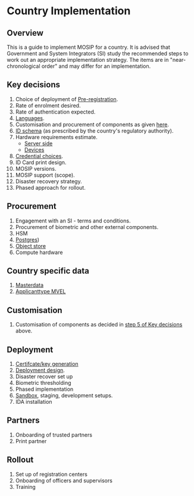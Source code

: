 # Country Implementation

## Overview

This is a guide to implement MOSIP for a country. It is advised that Government and System Integrators (SI) study the recommended steps to work out an appropriate implementation strategy. The items are in "near-chronological order" and may differ for an implementation.

## Key decisions

1. Choice of deployment of [Pre-registration](id-lifecycle-management.md#pre-registration).
2. Rate of enrolment desired.
3. Rate of authentication expected.
4. [Languages](module-configuration.md#languages).
5. Customisation and procurement of components as given [here](reference-implementations.md).
6. [ID schema](id-schema.md) (as prescribed by the country's regulatory authority).
7. Hardware requirements estimate.
   * [Server side](broken-reference)
   * [Devices](biometric-devices.md#devices-calculator)
8. [Credential choices](id-repository.md#credential-types).
9. ID Card print design.
10. MOSIP versions.
11. MOSIP support (scope).
12. Disaster recovery strategy.
13. Phased approach for rollout.

## Procurement

1. Engagement with an SI - terms and conditions.
2. Procurement of biometric and other external components.
3. HSM
4. [Postgres](https://docs.mosip.io/1.2.0/modules/persistence/postgres-db))
5. [Object store](https://docs.mosip.io/1.2.0/modules/persistence/object-store)
6. Compute hardware

## Country specific data

1. [Masterdata](https://docs.mosip.io/1.2.0/modules/administration/masterdata-guide)
2. [Applicanttype MVEL](https://github.com/mosip/mosip-config/blob/develop3-v3/applicanttype.mvel)

## Customisation

1. Customisation of components as decided in [step 5 of Key decisions](country-implementation.md#key-decisions) above.

## Deployment

1. [Certifcate/key generation](keys.md)
2. [Deployment design](https://docs.mosip.io/1.2.0/deploymentnew/getting-started). 
3. Disaster recover set up
4. Biometric thresholding
5. Phased implementation
6. [Sandbox](https://docs.mosip.io/1.2.0/sandbox-details), staging, development setups.
7. IDA installation

## Partners

1. Onboarding of trusted partners
2. Print partner

## Rollout

1. Set up of registration centers
2. Onboarding of officers and supervisors
3. Training
